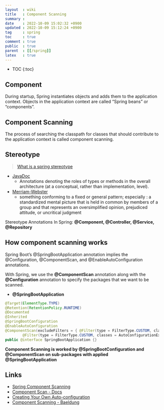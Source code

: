 ```yaml
---
layout  : wiki
title   : Component Scanning
summary : 
date    : 2022-10-09 15:02:32 +0900
updated : 2022-10-09 15:12:24 +0900
tag     : spring
toc     : true
comment : true
public  : true
parent  : [[/spring]]
latex   : true
---
```

* TOC
{:toc}

## Component

During startup, Spring instantiates objects and adds them to the application context. Objects in the application context are called “Spring beans” or “components”.

## Component Scanning

The process of searching the classpath for classes that should contribute to the application context is called component scanning.

## Stereotype

> [What is a spring stereotype](https://stackoverflow.com/questions/14756486/what-is-a-spring-stereotype)

- [JavaDoc](https://docs.spring.io/spring-framework/docs/current/javadoc-api/org/springframework/stereotype/package-summary.html)
    - Annotations denoting the roles of types or methods in the overall architecture (at a conceptual, rather than implementation, level).
- [Merriam-Webster](https://www.merriam-webster.com/dictionary/stereotype)
    - something conforming to a fixed or general pattern; especially : a standardized mental picture that is held in common by members of a group and that represents an oversimplified opinion, prejudiced attitude, or uncritical judgment

Stereotype Annotations In Spring: __@Component, @Controller, @Service, @Repository__

## How component scanning works

Spring Boot’s @SpringBootApplication annotation implies the @Configuration, @ComponentScan, and @EnableAutoConfiguration annotations.

With Spring, we use the __@ComponentScan__ annotation along with the __@Configuration__ annotation to specify the packages that we want to be scanned.

- __@SpringBootApplication__

```java
@Target(ElementType.TYPE)
@Retention(RetentionPolicy.RUNTIME)
@Documented
@Inherited
@SpringBootConfiguration
@EnableAutoConfiguration
@ComponentScan(excludeFilters = { @Filter(type = FilterType.CUSTOM, classes = TypeExcludeFilter.class),
		@Filter(type = FilterType.CUSTOM, classes = AutoConfigurationExcludeFilter.class) })
public @interface SpringBootApplication {}
```

__Component Scanning is worked by @SpringBootConfiguration and @ComponentScan on sub-packages with applied @SpringBootApplication__

## Links

- [Spring Component Scanning](https://reflectoring.io/spring-component-scanning/)
- [Component Scan - Docs](https://docs.spring.io/spring-framework/docs/current/javadoc-api/org/springframework/context/annotation/ComponentScan.html)
- [Creating Your Own Auto-configuration](https://docs.spring.io/spring-boot/docs/2.1.11.RELEASE/reference/html/boot-features-developing-auto-configuration.html)
- [Component Scanning - Baeldung](https://www.baeldung.com/spring-component-scanning)